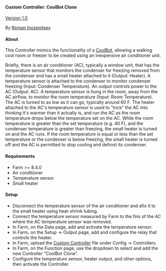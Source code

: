 #### Custom Controller: CoolBot Clone

[Version 1.0](https://github.com/mir-one/Farm-custom/blob/master/custom_controllers/coolbot%20clone/CHANGELOG.md)

By [Roman Inozemtsev](https://mir.one/)

#### About

This Controller mimics the functionality of a [CoolBot](https://storeitcold.com), allowing a walking cool room or freezer to be created using an inexpensive air conditioner unit.

Briefly, there is an air conditioner (AC), typically a window unit, that has the temperature sensor that monitors the condenser for freezing removed from the condenser and has a small heater attached to it (Output: Heater). A temperature sensor is attached to the condenser to monitor condenser freezing (Input: Condenser Temperature). An output controls power to the AC (Output: AC). A temperature sensor is hung in the room, away from the AC airflow, to monitor the room temperature (Input: Room Temperature). The AC is turned to as low as it can go, typically around 60 F. The heater attached to the AC's temperature sensor is used to "trick" the AC into thinking it's warmer than it actually is, and run the AC as the room temperature drops below the temperature set on the AC. While the room temperature is greater than the set temperature (e.g. 40 F), and the condenser temperature is greater than freezing, the small heater is turned on and the AC runs. If the room temperature is equal or less than the set temperature or the condenser is below freezing, the small heater is turned off and the AC is permitted to stop cooling and defrost its condenser.

#### Requirements

* Farm >= 8.4.0
* Air conditioner
* Temperature sensor
* Small heater

#### Setup

* Disconnect the temperature sensor of the air conditioner and afix it to the small heater using heat-shrink tubing.
* Connect the temperature sensor measured by Farm to the fins of the AC where the AC temperature sensor was removed.
* In Farm, on the Data page, add and activate the temperature sensor.
* In Farm, on the Setup -> Output page, add and configure the relay that controls the heater.
* In Farm, upload the [Custom Controller](https://raw.githubusercontent.com/mir-one/Farm-custom/master/custom_controllers/coolbot%20clone/farm_custom_controller_coolbot_clone.py) file under Config -> Controllers.
* In Farm, on the Function page, use the dropdown to select and add the new Controller "CoolBot Clone".
* Configure the temperature sensor, heater output, and other options, then activate the Controller.
